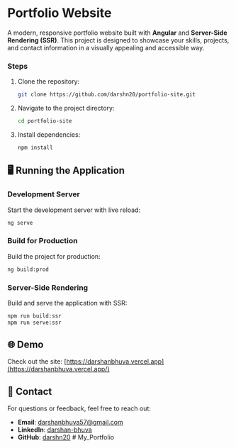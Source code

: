 # Portfolio Website

A modern, responsive portfolio website built with **Angular** and **Server-Side Rendering (SSR)**. This project is designed to showcase your skills, projects, and contact information in a visually appealing and accessible way.

### Steps
1. Clone the repository:
   ```bash
   git clone https://github.com/darshn20/portfolio-site.git
   ```
2. Navigate to the project directory:
   ```bash
   cd portfolio-site
   ```
3. Install dependencies:
   ```bash
   npm install
   ```


## 🖥️ Running the Application

### Development Server
Start the development server with live reload:
```bash
ng serve
```

### Build for Production
Build the project for production:
```bash
ng build:prod
```

### Server-Side Rendering
Build and serve the application with SSR:
```bash
npm run build:ssr
npm run serve:ssr
```

## 🌐 Demo

Check out the site: [https://darshanbhuva.vercel.app](https://darshanbhuva.vercel.app/)

## 📧 Contact

For questions or feedback, feel free to reach out:
- **Email**: [darshanbhuva57@gmail.com](mailto:darshanbhuva57@gmail.com)
- **LinkedIn**: [darshan-bhuva](https://www.linkedin.com/in/darshan-bhuva-805170190)
- **GitHub**: [darshn20](https://github.com/darshn20)
#   M y _ P o r t f o l i o  
 